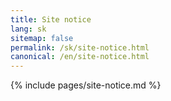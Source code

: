 ```yaml
---
title: Site notice
lang: sk
sitemap: false
permalink: /sk/site-notice.html
canonical: /en/site-notice.html
---
```


{% include pages/site-notice.md %}
 
